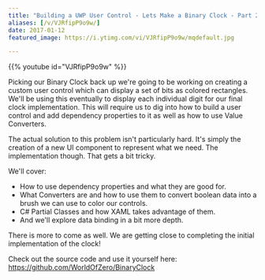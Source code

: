 ```yaml
---
title: "Building a UWP User Control - Lets Make a Binary Clock - Part 2"
aliases: [/v/VJRfipP9o9w/]
date: 2017-01-12
featured_image: https://i.ytimg.com/vi/VJRfipP9o9w/mqdefault.jpg

---
```


{{% youtube id="VJRfipP9o9w" %}}

Picking our Binary Clock back up we're going to be working on creating a custom user control which can display a set of bits as colored rectangles. We'll be using this eventually to display each individual digit for our final clock implementation. This will require us to dig into how to build a user control and add dependency properties to it as well as how to use Value Converters.

The actual solution to this problem isn't particularly hard. It's simply the creation of a new UI component to represent what we need. The implementation though. That gets a bit tricky.

We'll cover:
- How to use dependency properties and what they are good for.
- What Converters are and how to use them to convert boolean data into a brush we can use to color our controls.
- C# Partial Classes and how XAML takes advantage of them.
- And we'll explore data binding in a bit more depth.

There is more to come as well. We are getting close to completing the initial implementation of the clock!

Check out the source code and use it yourself here: https://github.com/WorldOfZero/BinaryClock